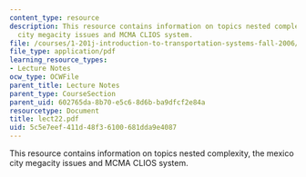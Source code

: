 ```yaml
---
content_type: resource
description: This resource contains information on topics nested complexity, the mexico
  city megacity issues and MCMA CLIOS system.
file: /courses/1-201j-introduction-to-transportation-systems-fall-2006/5c5e7eef411d48f36100681dda9e4087_lect22.pdf
file_type: application/pdf
learning_resource_types:
- Lecture Notes
ocw_type: OCWFile
parent_title: Lecture Notes
parent_type: CourseSection
parent_uid: 602765da-8b70-e5c6-8d6b-ba9dfcf2e84a
resourcetype: Document
title: lect22.pdf
uid: 5c5e7eef-411d-48f3-6100-681dda9e4087
---
```

This resource contains information on topics nested complexity, the mexico city megacity issues and MCMA CLIOS system.

